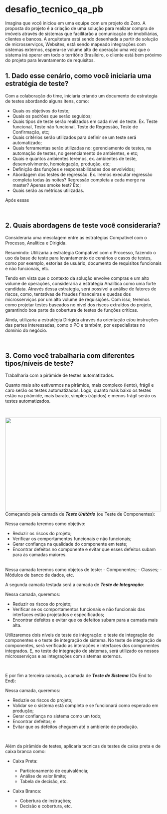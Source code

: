 # desafio_tecnico_qa_pb

Imagina que você iniciou em uma equipe com um projeto do Zero.
A proposta do projeto é a criação de uma solução para realizar compra de imóveis através de sistemas que facilitarão a comunicação de imobiliárias, clientes e bancos.
A arquitetura está sendo desenhada a partir de solução de microsserviços, Websites, está sendo mapeado integrações com sistemas externos, espera-se volume alto de operação uma vez que o sistema irá operar em todo o território Brasileiro, o cliente está bem próximo do projeto para levantamento de requisitos.
<br />

<h2>1.	Dado esse cenário, como você iniciaria uma estratégia de teste?</h2>

Com a colaboração do time, iniciaria criando um documento de estrategia de testes abordando alguns itens, como:

- Quais os objetivos do teste;
- Quais os padrões que serão seguidos;
- Quais tipos de teste serão realizados em cada nivel de teste. Ex. Teste funcional, Teste não funcional, Teste de Regressão, Teste de Confirmação, etc;
- Quais critérios serão utilizados para definir se um teste será automatizado;
- Quais ferramentas serão utilizadas no: gerenciamento de testes, na automação de testes, no gerenciamento de ambientes, e etc;
- Quais e quantos ambientes teremos, ex. ambientes de teste, desenvolvimento, homologação, produção, etc;
- Definição das funções e responsabilidades dos envolvidos;
- Abordagem dos testes de regressão. Ex. Iremos executar regressão completa todas às noites? Regressão completa a cada merge na master? Apenas smoke test? Etc;
- Quais serão as métricas utilizadas.

Após essas 


<br />

<h2>2.	Quais abordagens de teste você consideraria?</h2>

Consideraria uma mesclagem entre as estratégias Compatível com o Processo, Analítica e Dirigida.

Resumindo: Utilizaria a estrategia Compatível com o Processo, fazendo o uso da base de teste para levantamento de cenários e casos de testes, como por exemplo, estorias de usuário, documento de requisitos funcionais e não funcionais, etc.

Tendo em vista que o contexto da solução envolve compras e um alto volume de operações, consideraria a estratégia Analítica como uma forte candidata. Através dessa estrategia, será possível a análise de fatores de riscos, como, tentativas de fraudes financeiras e quedas dos microsserviços por um alto volume de requisições. Com isso, teremos como projetar testes baseados no nível dos riscos extraídos do projeto, garantindo boa parte da cobertura de testes de funções criticas.

Ainda, utilizaria a estratégia Dirigida através da orientação e/ou instruções das partes interessadas, como o PO e também, por especialistas no domínio do negócio.

<br />

<h2>3.	Como você trabalharia com diferentes tipos/níveis de teste?</h2>

Trabalharia com a pirâmide de testes automatizados.

Quanto mais alto estivermos na pirâmide, mais complexo (lento), frágil e caro serão os testes automatizados. Logo, quanto mais baixo os testes estão na pirâmide, mais barato, simples (rápidos) e menos frágil serão os testes automatizados.

<br/>

<a href="url"><img src="https://www.eximiaco.tech/wp-content/uploads/sites/2/2020/05/Test-Pyramid-Eximia-1024x765.png" align="left" height="300" width="500" ></a>
<br/><br/><br/><br/><br/><br/><br/><br/><br/><br/><br/><br/><br/><br/>
Começando pela camada de <strong><em>Teste Unitário</em></strong> (ou Teste de Componentes):

Nessa camada teremos como objetivo:

- Reduzir os riscos do projeto;
- Verificar os comportamentos funcionais e não funcionais;
- Gerar confiança na qualidade do componente em teste;
- Encontrar defeitos no componente e evitar que esses defeitos subam para às camadas maiores.

<br />
Nessa camada teremos como objetos de teste:
- Componentes;
- Classes;
- Módulos de banco de dados, etc.

<br />

A segunda camada testada será a camada de <strong><em>Teste de Integração</em></strong>:

Nessa camada, queremos:

- Reduzir os riscos do projeto;
- Verificar se os comportamentos funcionais e não funcionais das interfaces estão projetados e especificados;
- Encontrar defeitos e evitar que os defeitos subam para a camada mais alta.

Utilizaremos dois níveis de teste de integração: o teste de integração de componentes e o teste de integração de sistema.
No teste de integração de componentes, será verificado as interações e interfaces dos componentes integrados. E, no teste de integração de sistemas, será utilizado os nossos microsserviços e as integrações com sistemas externos.

<br />

E por fim a terceira camada, a camada de <strong><em>Teste de Sistema</em></strong> (Ou End to End):

Nessa camada, queremos:

- Reduzie os riscos do projeto;
- Validar se o sistema está completo e se funcionará como esperado em produção;
- Gerar confiança no sistema como um todo;
- Encontrar defeitos; e
- Evitar que os defeitos cheguem até o ambiente de produção.

<br/>

Além da pirâmide de testes, aplicaria tecnicas de testes de caixa preta e de caixa branca como:

- Caixa Preta:

  - Particionamento de equivalência;
  - Análise de valor limite;
  - Tabela de decisão, etc.

- Caixa Branca:
  - Cobertura de instruções;
  - Decisão e cobertura, etc.
